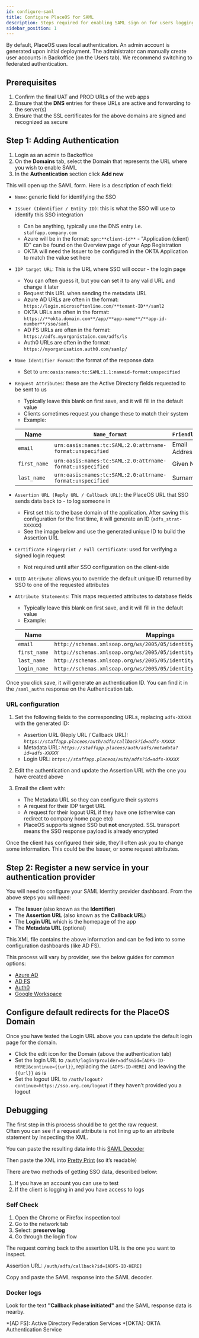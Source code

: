 ```yaml
---
id: configure-saml
title: Configure PlaceOS for SAML
description: Steps required for enabling SAML sign on for users logging in to PlaceOS web apps
sidebar_position: 1
---
```


By default, PlaceOS uses local authentication.
An admin account is generated upon initial deployment.
The administrator can manually create user accounts in Backoffice (on the Users tab).
We recommend switching to federated authentication.


## Prerequisites
1. Confirm the final UAT and PROD URLs of the web apps
2. Ensure that the **DNS** entries for these URLs are active and forwarding to the server(s)
3. Ensure that the SSL certificates for the above domains are signed and recognized as secure


## Step 1: Adding Authentication

1. Login as an admin to Backoffice
2. On the **Domains** tab, select the Domain that represents the URL where you wish to enable SAML
3. In the **Authentication** section click **Add new**

This will open up the SAML form.
Here is a description of each field:

- `Name`: generic field for identifying the SSO
- `Issuer (Identifier / Entity ID)`: this is what the SSO will use to identify this SSO integration
    -  Can be anything, typically use the DNS entry i.e. `staffapp.company.com`
    -  Azure will be in the format: `spn:**client-id**`
      - "Application (client) ID" can be found on the Overview page of your App Registration
    -  OKTA will need the Issuer to be configured in the OKTA Application to match the value set here
- `IDP target URL`: This is the URL where SSO will occur - the login page
    -  You can often guess it, but you can set it to any valid URL and change it later
    -  Request this URL when sending the metadata URL
    -  Azure AD URLs are often in the format: `https://login.microsoftonline.com/**tenant-ID**/saml2`
    -  OKTA URLs are often in the format: `https://**okta.domain.com**/app/**app-name**/**app-id-number**/sso/saml`
    -  AD FS URLs are often in the format: `https://adfs.myorganistaion.com/adfs/ls`
    -  Auth0 URLs are often in the format: `https://myorganisation.auth0.com/samlp/`
- `Name Identifier Format`: the format of the response data
    -  Set to `urn:oasis:names:tc:SAML:1.1:nameid-format:unspecified`
- `Request Attributes`: these are the Active Directory fields requested to be sent to us
    -  Typically leave this blank on first save, and it will fill in the default value
    -  Clients sometimes request you change these to match their system
    -  Example:

  | Name | `Name_format` | `Friendly_name` |
  | --- | --- | --- |
  | `email` | `urn:oasis:names:tc:SAML:2.0:attrname-format:unspecified` | Email Address |
  | `first_name` | `urn:oasis:names:tc:SAML:2.0:attrname-format:unspecified` | Given Name |
  | `last_name` | `urn:oasis:names:tc:SAML:2.0:attrname-format:unspecified` | Surname |

- `Assertion URL (Reply URL / Callback URL)`: the PlaceOS URL that SSO sends data back to - to log someone in
    -  First set this to the base domain of the application.
    After saving this configuration for the first time, it will generate an ID (`adfs_strat-XXXXXX`)
    -  See the image below and use the generated unique ID to build the Assertion URL
- `Certificate Fingerprint / Full Certificate`: used for verifying a signed login request
    -   Not required until after SSO configuration on the client-side
- `UUID Attribute`: allows you to override the default unique ID returned by SSO to one of the requested attributes
- `Attribute Statements`: This maps requested attributes to database fields
    -  Typically leave this blank on first save, and it will fill in the default value
    -  Example:

  | Name | Mappings |
  | --- | --- |
  | `email` | `http://schemas.xmlsoap.org/ws/2005/05/identity/claims/emailaddress` |
  | `first_name` | `http://schemas.xmlsoap.org/ws/2005/05/identity/claims/givenname` |
  | `last_name` | `http://schemas.xmlsoap.org/ws/2005/05/identity/claims/surname` |
  | `login_name` | `http://schemas.xmlsoap.org/ws/2005/05/identity/claims/objectidentifier` |

Once you click save, it will generate an authentication ID.
You can find it in the `/saml_auths` response on the Authentication tab.

<!-- ![Image alt-text](image1.png "image_tooltip") -->


### URL configuration

1. Set the following fields to the corresponding URLs, replacing `adfs-XXXXX` with the generated ID:

    - Assertion URL (Reply URL / Callback URL): <i>`https://staffapp.placeos/auth/adfs/callback?id=adfs-XXXXX`</i>
    - Metadata URL: <i>`https://staffapp.placeos/auth/adfs/metadata?id=adfs-XXXXX`</i>
    - Login URL: <i>`https://staffapp.placeos/auth/adfs?id=adfs-XXXXX`</i>

2. Edit the authentication and update the Assertion URL with the one you have created above  
3. Email the client with:  
    - The Metadata URL so they can configure their systems
    - A request for their IDP target URL
    - A request for their logout URL if they have one (otherwise can redirect to company home page etc)
    - PlaceOS supports signed SSO but **not** encrypted.
    SSL transport means the SSO response payload is already encrypted

Once the client has configured their side, they’ll often ask you to change some information.
This could be the Issuer, or some request attributes.


## Step 2: Register a new service in your authentication provider

You will need to configure your SAML Identity provider dashboard.
From the above steps you will need:
- The **Issuer** (also known as the **Identifier**)
- The **Assertion URL** (also known as the **Callback URL**)
- The **Login URL** which is the homepage of the app
- The **Metadata URL** (optional)  

This XML file contains the above information and can be fed into to some configuration dashboards (like AD FS).

This process will vary by provider, see the below guides for common options:

- [Azure AD](saml2-azure.md)
- [AD FS](saml2-adfs.md)
- [Auth0](saml2-auth0.md)
- [Google Workspace](saml2-google)

## Configure default redirects for the PlaceOS Domain
<!-- All images from here down need new screenshots -->
Once you have tested the Login URL above you can update the default login page for the domain.

- Click the edit icon for the Domain (above the authentication tab)
- Set the login URL to `/auth/login?provider=adfs&id=[ADFS-ID-HERE]&continue={{url}}`, replacing the `[ADFS-ID-HERE]` and leaving the `{{url}}` as is
- Set the logout URL to `/auth/logout?continue=https://sso.org.com/logout` if they haven’t provided you a logout


<!-- ![Image alt-text](images/image2.png "image_tooltip") -->
<!-- May require more of the words from old Engine configiure-saml.md depending on Backoffice screenshot detail & content -->

## Debugging

The first step in this process should be to get the raw request.  
Often you can see if a request attribute is not lining up to an attribute statement by inspecting the XML.

You can paste the resulting data into this [SAML Decoder](https://www.samltool.com/decode.php)

Then paste the XML into [Pretty Print](https://www.samltool.com/prettyprint.php) (so it’s readable)

There are two methods of getting SSO data, described below:

1. If you have an account you can use to test  
2. If the client is logging in and you have access to logs


### Self Check

1. Open the Chrome or Firefox inspection tool
2. Go to the network tab
3. Select: **preserve log**
4. Go through the login flow

The request coming back to the assertion URL is the one you want to inspect.

Assertion URL: `/auth/adfs/callback?id=[ADFS-ID-HERE]`


<!-- ![Image alt-text](images/image3.png "image_tooltip") -->


Copy and paste the SAML response into the SAML decoder.


### Docker logs

Look for the text **"Callback phase initiated"** and the SAML response data is nearby.


<!-- ## Example -->

<!-- ![Image alt-text](images/image4.png "image_tooltip") -->

<!-- ![Image alt-text](images/image5.png "image_tooltip") -->


*[AD FS]: Active Directory Federation Services
*[OKTA]: OKTA Authentication Service